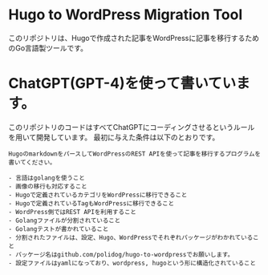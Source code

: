 # Hugo to WordPress Migration Tool

このリポジトリは、Hugoで作成された記事をWordPressに記事を移行するためのGo言語製ツールです。

# ChatGPT(GPT-4)を使って書いています。

このリポジトリのコードはすべてChatGPTにコーディングさせるというルールを用いて開発しています。
最初に与えた条件は以下のとおりです。

```
HugoのmarkdownをパースしてWordPressのREST APIを使って記事を移行するプログラムを書いてください。

- 言語はgolangを使うこと
- 画像の移行も対応すること
- Hugoで定義されているカテゴリをWordPressに移行できること
- Hugoで定義されているTagもWordPressに移行できること
- WordPress側ではREST APIを利用すること
- Golangファイルが分割されていること
- Golangテストが書かれていること
- 分割されたファイルは、設定、Hugo、WordPressでそれぞれパッケージがわかれていること
- パッケージ名はgithub.com/polidog/hugo-to-wordpressでお願いします。
- 設定ファイルはyamlになっており、wordpress, hugoという形に構造化されていること
```